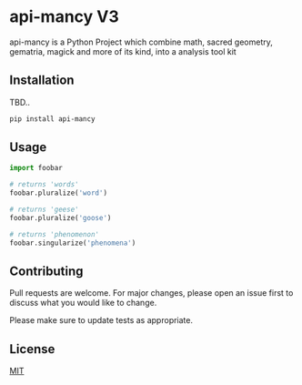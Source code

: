 # api-mancy V3

api-mancy is a Python Project which combine math, sacred geometry, gematria, magick and more of its kind, into a analysis tool kit

## Installation

TBD..

```bash
pip install api-mancy
```

## Usage

```python
import foobar

# returns 'words'
foobar.pluralize('word')

# returns 'geese'
foobar.pluralize('goose')

# returns 'phenomenon'
foobar.singularize('phenomena')
```

## Contributing
Pull requests are welcome. For major changes, please open an issue first to discuss what you would like to change.

Please make sure to update tests as appropriate.

## License
[MIT](https://choosealicense.com/licenses/mit/)